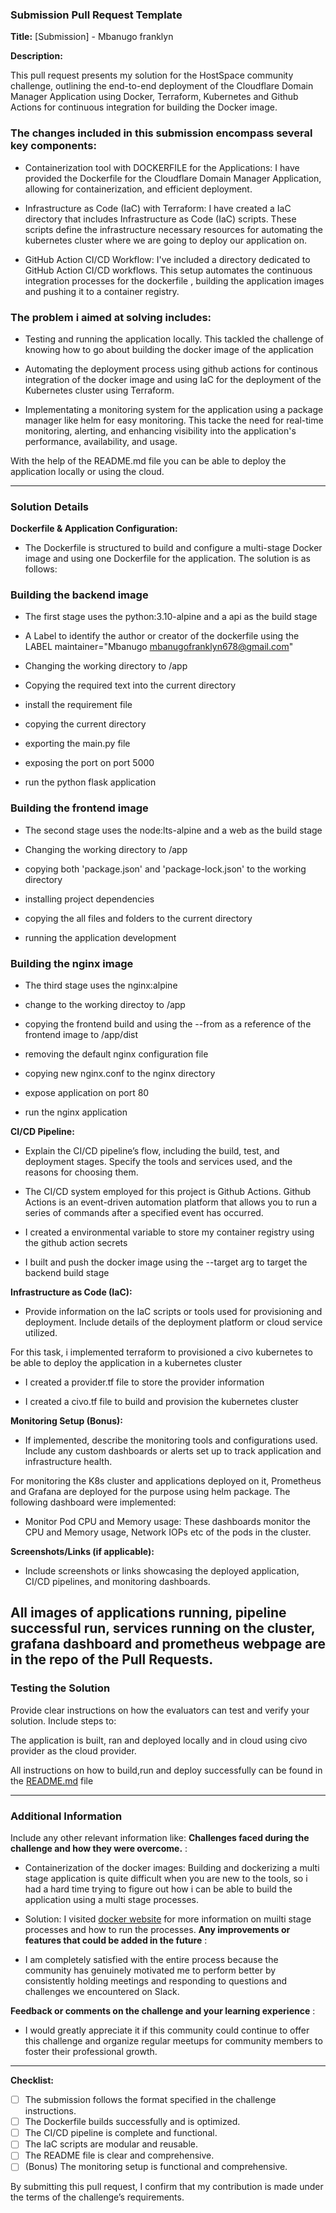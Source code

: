 ### Submission Pull Request Template

**Title:** [Submission] - Mbanugo franklyn

**Description:**

This pull request presents my solution for the HostSpace community challenge, outlining the end-to-end deployment of the Cloudflare Domain Manager Application using Docker, Terraform, Kubernetes and Github Actions for continuous integration for building the Docker image.

### The changes included in this submission encompass several key components:
  
- Containerization tool with DOCKERFILE for the Applications: I have provided the Dockerfile for the Cloudflare Domain Manager Application, allowing for containerization, and efficient deployment.

- Infrastructure as Code (IaC) with Terraform: I have created a IaC directory that includes Infrastructure as Code (IaC) scripts. These scripts define the infrastructure necessary resources for automating the kubernetes cluster where we are going to deploy our application on.

- GitHub Action CI/CD Workflow: I've included a directory dedicated to GitHub Action CI/CD workflows. This setup automates the continuous integration processes for the dockerfile , building the application images and pushing it to a container registry.


### The problem i aimed at solving includes:

- Testing and running the application locally. This tackled the challenge of knowing how to go about building the docker image of the application 

- Automating the deployment process using github actions for continous integration of the docker image and using IaC for the deployment of the Kubernetes cluster using Terraform.

- Implementating a monitoring system for the application using a package manager like helm for easy monitoring. This tacke the need for real-time monitoring, alerting, and enhancing visibility into the application's performance, availability, and usage.

With the help of the README.md file you can be able to deploy the application locally or using the cloud.


---

### Solution Details

**Dockerfile & Application Configuration:**
- The Dockerfile is structured to build and configure a multi-stage Docker image  and using one Dockerfile for the application. The solution is as follows: 

### Building the backend image 
- The first stage uses the python:3.10-alpine and a api as the build stage 
- A Label to identify the author or creator of the dockerfile using the LABEL maintainer="Mbanugo mbanugofranklyn678@gmail.com"

- Changing the working directory to /app

- Copying the required text into the current directory

- install the requirement file

- copying the current directory 

- exporting the main.py file

- exposing the port on port 5000

- run the python flask application

### Building the frontend image 
- The second stage uses the node:lts-alpine and a web as the build stage

- Changing the working directory to /app

- copying both 'package.json' and 'package-lock.json' to the working directory

- installing project dependencies

- copying the all files and folders to the current directory

- running the application development

### Building the nginx image
- The third stage uses the nginx:alpine

- change to the working directoy to /app

- copying the frontend build and using the --from as a reference of the frontend image to /app/dist

- removing the default nginx configuration file

- copying new nginx.conf to the nginx directory

- expose application on port 80

- run the nginx application

**CI/CD Pipeline:**
- Explain the CI/CD pipeline’s flow, including the build, test, and deployment stages. Specify the tools and services used, and the reasons for choosing them.

- The CI/CD system employed for this project is Github Actions. Github Actions is an event-driven automation platform that allows you to run a series of commands after a specified event has occurred. 

- I created a environmental variable to store my container registry using the github action secrets 

- I built and push the docker image using the --target arg to target the backend build stage 


**Infrastructure as Code (IaC):**
- Provide information on the IaC scripts or tools used for provisioning and deployment. Include details of the deployment platform or cloud service utilized.

For this task, i implemented terraform to provisioned a civo kubernetes to be able to deploy the application in a kubernetes cluster

- I created a provider.tf file to store the provider information

- I created a civo.tf file to build and provision the kubernetes cluster 

**Monitoring Setup (Bonus):**
- If implemented, describe the monitoring tools and configurations used. Include any custom dashboards or alerts set up to track application and infrastructure health.

For monitoring the K8s cluster and applications deployed on it, Prometheus and Grafana are deployed for the purpose using helm package. The following dashboard were implemented:

- Monitor Pod CPU and Memory usage: These dashboards monitor the CPU and Memory usage, Network IOPs etc of the pods in the cluster.

**Screenshots/Links (if applicable):**
- Include screenshots or links showcasing the deployed application, CI/CD pipelines, and monitoring dashboards.

All images of applications running, pipeline successful run, services running on the cluster, grafana dashboard and prometheus webpage are in the repo of the Pull Requests.
---

### Testing the Solution

Provide clear instructions on how the evaluators can test and verify your solution. Include steps to:

The application is built, ran and deployed locally and in cloud using civo provider as the cloud provider.

All instructions on how to build,run and deploy successfully can be found in the [README.md](/README.md) file


---

### Additional Information

Include any other relevant information like:
**Challenges faced during the challenge and how they were overcome.** :
- Containerization of the docker images: Building and dockerizing a multi stage application is quite difficult when you are new to the tools, so i had a hard time trying to figure out how i can be able to build the application using a multi stage processes. 

- Solution: I visited [docker website](https://docs.docker.com/build/guide/multi-stage/) for more information on muilti stage processes and how to run the processes.
**Any improvements or features that could be added in the future** :

- I am completely satisfied with the entire process because the community has genuinely motivated me to perform better by consistently holding meetings and responding to questions and challenges we encountered on Slack.

**Feedback or comments on the challenge and your learning experience** :

- I would greatly appreciate it if this community could continue to offer this challenge and organize regular meetups for community members to foster their professional growth.

---

**Checklist:**
- [ ] The submission follows the format specified in the challenge instructions.
- [ ] The Dockerfile builds successfully and is optimized.
- [ ] The CI/CD pipeline is complete and functional.
- [ ] The IaC scripts are modular and reusable.
- [ ] The README file is clear and comprehensive.
- [ ] (Bonus) The monitoring setup is functional and comprehensive.

By submitting this pull request, I confirm that my contribution is made under the terms of the challenge’s requirements.

